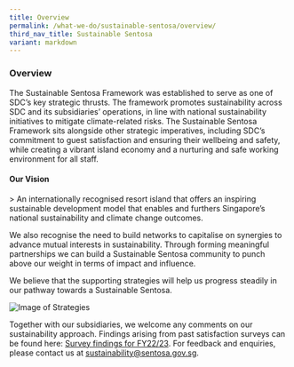 ```yaml
---
title: Overview
permalink: /what-we-do/sustainable-sentosa/overview/
third_nav_title: Sustainable Sentosa
variant: markdown
---
```

### **Overview**
The Sustainable Sentosa Framework was established to serve as one of SDC’s key strategic thrusts. The framework promotes sustainability across SDC and its subsidiaries’ operations, in line with national sustainability initiatives to mitigate climate-related risks. The Sustainable Sentosa Framework sits alongside other strategic imperatives, including SDC’s commitment to guest satisfaction and ensuring their wellbeing and safety, while creating a vibrant island economy and a nurturing and safe working environment for all staff.

#### **Our Vision**
&gt; An internationally recognised resort island that offers an inspiring sustainable development model that enables and furthers Singapore’s national sustainability and climate change outcomes.

We also recognise the need to build networks to capitalise on synergies to advance mutual interests in sustainability. Through forming meaningful partnerships we can build a Sustainable Sentosa community to punch above our weight in terms of impact and influence. 

We believe that the supporting strategies will help us progress steadily in our pathway towards a Sustainable Sentosa.
<p>
<img src="/images/what-we-do/sustainable-sentosa/strategies.png" alt="Image of Strategies">
	
Together with our subsidiaries, we welcome any comments on our sustainability approach. Findings arising from past satisfaction surveys can be found here: [Survey findings for FY22/23](/files/Sustainable%20Sentosa/GSTC___23_24_Sustainability_Survey_Findings.pdf). For feedback and enquiries, please contact us at sustainability@sentosa.gov.sg.</p>